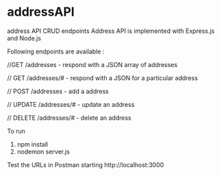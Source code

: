 # addressAPI
address API CRUD endpoints
Address API is implemented with Express.js and Node.js

Following endpoints are available :

//GET 
/addresses - respond with a JSON array of addresses

// GET 
/addresses/# - respond with a JSON for a particular address

// POST 
/addresses - add a address

// UPDATE 
/addresses/# - update an address

// DELETE 
/addresses/# - delete an address



To run  
1. npm install
2. nodemon server.js

Test the URLs in Postman starting http://localhost:3000 
